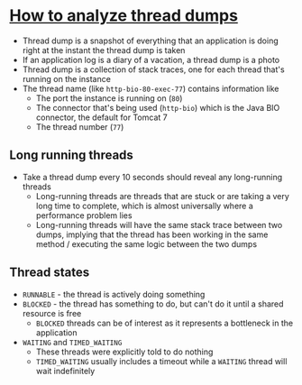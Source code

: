 # [How to analyze thread dumps](https://confluence.atlassian.com/confkb/how-to-analyze-thread-dumps-788039144.html)

* Thread dump is a snapshot of everything that an application is doing right at the instant the thread dump is taken
* If an application log is a diary of a vacation, a thread dump is a photo
* Thread dump is a collection of stack traces, one for each thread that's running on the instance
* The thread name (like `http-bio-80-exec-77`) contains information like
  * The port the instance is running on (`80`)
  * The connector that's being used (`http-bio`) which is the Java BIO connector, the default for Tomcat 7
  * The thread number (`77`)

## Long running threads

* Take a thread dump every 10 seconds should reveal any long-running threads
  * Long-running threads are threads that are stuck or are taking a very long time to complete, which is almost universally where a performance problem lies
  * Long-running threads will have the same stack trace between two dumps, implying that the thread has been working in the same method / executing the same logic between the two dumps

## Thread states

* `RUNNABLE` - the thread is actively doing something
* `BLOCKED` - the thread has something to do, but can't do it until a shared resource is free
  * `BLOCKED` threads can be of interest as it represents a bottleneck in the application
* `WAITING` and `TIMED_WAITING`
  * These threads were explicitly told to do nothing
  * `TIMED_WAITING` usually includes a timeout while a `WAITING` thread will wait indefinitely
